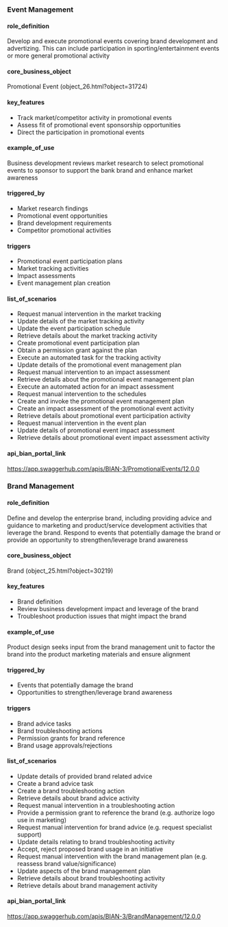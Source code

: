 ### Event Management

#### role_definition

Develop and execute promotional events covering brand development and advertizing. This can include participation in sporting/entertainment events or more general promotional activity

#### core_business_object

Promotional Event (object_26.html?object=31724)

#### key_features

- Track market/competitor activity in promotional events
- Assess fit of promotional event sponsorship opportunities
- Direct the participation in promotional events

#### example_of_use

Business development reviews market research to select promotional events to sponsor to support the bank brand and enhance market awareness

#### triggered_by

- Market research findings
- Promotional event opportunities
- Brand development requirements
- Competitor promotional activities

#### triggers

- Promotional event participation plans
- Market tracking activities
- Impact assessments
- Event management plan creation

#### list_of_scenarios

- Request manual intervention in the market tracking
- Update details of the market tracking activity
- Update the event participation schedule
- Retrieve details about the market tracking activity
- Create promotional event participation plan
- Obtain a permission grant against the plan
- Execute an automated task for the tracking activity
- Update details of the promotional event management plan
- Request manual intervention to an impact assessment
- Retrieve details about the promotional event management plan
- Execute an automated action for an impact assessment
- Request manual intervention to the schedules
- Create and invoke the promotional event management plan
- Create an impact assessment of the promotional event activity
- Retrieve details about promotional event participation activity
- Request manual intervention in the event plan
- Update details of promotional event impact assessment
- Retrieve details about promotional event impact assessment activity

#### api_bian_portal_link

https://app.swaggerhub.com/apis/BIAN-3/PromotionalEvents/12.0.0

### Brand Management

#### role_definition
Define and develop the enterprise brand, including providing advice and guidance to marketing and product/service development activities that leverage the brand. Respond to events that potentially damage the brand or provide an opportunity to strengthen/leverage brand awareness

#### core_business_object
Brand (object_25.html?object=30219)

#### key_features
- Brand definition
- Review business development impact and leverage of the brand
- Troubleshoot production issues that might impact the brand

#### example_of_use
Product design seeks input from the brand management unit to factor the brand into the product marketing materials and ensure alignment

#### triggered_by
- Events that potentially damage the brand
- Opportunities to strengthen/leverage brand awareness

#### triggers
- Brand advice tasks
- Brand troubleshooting actions
- Permission grants for brand reference
- Brand usage approvals/rejections

#### list_of_scenarios
- Update details of provided brand related advice
- Create a brand advice task
- Create a brand troubleshooting action
- Retrieve details about brand advice activity
- Request manual intervention in a troubleshooting action
- Provide a permission grant to reference the brand (e.g. authorize logo use in marketing)
- Request manual intervention for brand advice (e.g. request specialist support)
- Update details relating to brand troubleshooting activity
- Accept, reject proposed brand usage in an initiative
- Request manual intervention with the brand management plan (e.g. reassess brand value/significance)
- Update aspects of the brand management plan
- Retrieve details about brand troubleshooting activity
- Retrieve details about brand management activity

#### api_bian_portal_link
https://app.swaggerhub.com/apis/BIAN-3/BrandManagement/12.0.0

